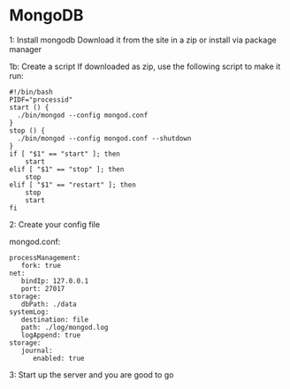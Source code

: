 # MongoDB
1: Install mongodb
Download it from the site in a zip or install via package manager

1b: Create a script
If downloaded as zip, use the following script to make it run:
```
#!/bin/bash
PIDF="processid"
start () {
  ./bin/mongod --config mongod.conf
}
stop () {
  ./bin/mongod --config mongod.conf --shutdown
}
if [ "$1" == "start" ]; then
    start
elif [ "$1" == "stop" ]; then
    stop
elif [ "$1" == "restart" ]; then
    stop
    start
fi
```

2: Create your config file

mongod.conf:
```
processManagement:
   fork: true
net:
   bindIp: 127.0.0.1
   port: 27017
storage:
   dbPath: ./data
systemLog:
   destination: file
   path: ./log/mongod.log
   logAppend: true
storage:
   journal:
      enabled: true
```

3: Start up the server and you are good to go